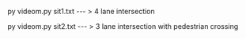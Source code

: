py videom.py sit1.txt  --- > 4 lane intersection

py videom.py sit2.txt  --- > 3 lane intersection with pedestrian crossing
